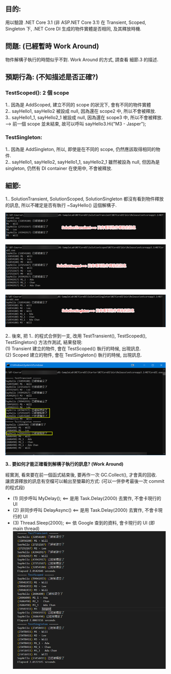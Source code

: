## 目的:
用以驗證 .NET Core 3.1 (非 ASP.NET Core 3.1) 在 Transient, Scoped, Singleton 下, .NET Core DI 生成的物件實體是否相同, 及其釋放時機.

## 問題: (已經暫時 Work Around)
物件解構子執行的時間似乎不對.
Work Around 的方式, 請查看 細節.3 的描述.

## 預期行為:  (不知描述是否正確?)

### TestScoped(): 2 個 scope
1.. 因為是 AddScoped, 建立不同的 scope 的狀況下, 會有不同的物件實體  
2.. sayHello1, sayHello2 被設成 null, 因為還在 scope2 中, 所以不會被釋放.  
3.. sayHello1_1, sayHello2_1 被設成 null, 因為還在 scope3 中, 所以不會被釋放.  
    --> 前一個 scope 並未結束, 故可以呼叫 sayHello3.Hi("M3 - Jasper"); 
    
### TestSingleton:
1.. 因為是 AddSingleton, 所以, 即使是在不同的 scope, 仍然應該取得相同的物件.  
2.. sayHello1, sayHello2, sayHello1_1, sayHello2_1 雖然被設為 null, 但因為是 singleton, 仍然有 DI container 在使用中, 不會被釋放.  


## 細節:
1.. SolutionTransient, SolutionScoped, SolutionSingleton 都沒有看到物件釋放的訊息, 所以不確定是否有執行 ~SayHello() 這個解構子.

![Transient](https://github.com/jasper-lai/netcoredistarter/blob/master/pictures/transient.png?raw=true)

![Scoped](https://github.com/jasper-lai/netcoredistarter/blob/master/pictures/scoped.png?raw=true)

![Singleton](https://github.com/jasper-lai/netcoredistarter/blob/master/pictures/singleton.png?raw=true)

2.. 後來, 把 1.. 的程式合併到一支, 改用 TestTransient(), TestScoped(), TestSingleton() 方法作測試, 結果發現:  
(1) Transient 建立的物件, 會在 TestScoped() 執行的時候, 出現訊息.  
(2) Scoped 建立的物件, 會在 TestSingleton() 執行的時候, 出現訊息.  

![All_In_One](https://github.com/jasper-lai/netcoredistarter/blob/master/pictures/all_in_one.png?raw=true)

**3.. 要如何才能正確看到解構子執行的訊息? (Work Around)** 

經實測, 看來要在前一個函式結束後, 要再作一次 GC.Collect(), 才會真的回收.  
讓資源釋放的訊息有空檔可以輸出至螢幕的方式: (可以一併參考最後一次 commit 的程式段)    
* (1) 同步呼叫 MyDelay();   <== 是用 Task.Delay(2000) 去實作, 不會卡現行的 UI  
* (2) 非同步呼叫 DelayAsync() <== 是用 Task.Delay(2000) 去實作, 不會卡現行的 UI  
* (3) Thread.Sleep(2000);  <== 依 Google 查到的資料, 會卡現行的 UI (即 main thread)  
![All_In_One_Work_Around](https://github.com/jasper-lai/netcoredistarter/blob/master/pictures/all_in_one_work_around.png?raw=true)
